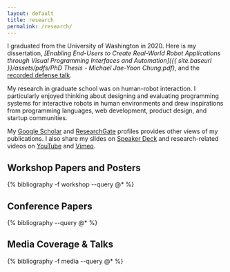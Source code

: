 ```yaml
---
layout: default
title: research
permalink: /research/
---
```


I graduated from the University of Washington in 2020.
Here is my dissertation, _[Enabling End-Users to Create Real-World Robot Applications through Visual Programming Interfaces and Automation]({{ site.baseurl }}/assets/pdfs/PhD Thesis - Michael Jae-Yoon Chung.pdf)_, and the [recorded defense talk](https://youtu.be/pTml6yEIjcw).

My research in graduate school was on human-robot interaction.
I particularly enjoyed thinking about designing and evaluating programming systems for interactive robots in human environments and drew inspirations from programming languages, web development, product design, and startup communities.

My [Google Scholar](https://scholar.google.com/citations?user=avud6aAAAAAJ) and [ResearchGate](https://www.researchgate.net/profile/Michael_Jae_Yoon_Chung) profiles provides other views of my publications.
I also share my slides on [Speaker Deck](https://speakerdeck.com/mikechung) and research-related videos on [YouTube](https://www.youtube.com/channel/UCVTGLwpBhWGKpf6R5jdc-dQ) and [Vimeo](https://vimeo.com/mjyc).

## Workshop Papers and Posters

{% bibliography -f workshop --query @* %}

## Conference Papers

{% bibliography --query @* %}

## Media Coverage & Talks

{% bibliography -f media --query @* %}
